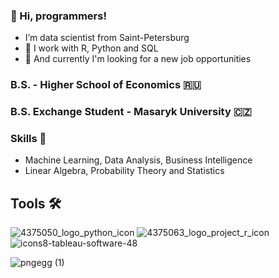 ### 👋 Hi, programmers! 
- I’m data scientist from Saint-Petersburg
- 🤤 I work with R, Python and SQL
- 👀 And currently I'm looking for a new job opportunities

### B.S. - Higher School of Economics 🇷🇺
### B.S. Exchange Student - Masaryk University 🇨🇿

### Skills 💪
- Machine Learning, Data Analysis, Business Intelligence
- Linear Algebra, Probability Theory and Statistics

## Tools 🛠
![4375050_logo_python_icon](https://github.com/EgorDulesov/EgorDulesov/assets/97967606/2707e143-8a13-4726-b596-4da7e1321f6f) ![4375063_logo_project_r_icon](https://github.com/EgorDulesov/EgorDulesov/assets/97967606/6b1bb8b1-284c-4a22-ab28-a167cc124649)  ![icons8-tableau-software-48](https://github.com/EgorDulesov/EgorDulesov/assets/97967606/086a25c7-f79b-4919-9c8d-eb9f808e4ce9)

![pngegg (1)](https://github.com/EgorDulesov/EgorDulesov/assets/97967606/cdc79afe-cc5d-4e2b-ba36-0aeb64ffa6ca)



<!---
EgorDulesov/EgorDulesov is a ✨ special ✨ repository because its `README.md` (this file) appears on your GitHub profile.
You can click the Preview link to take a look at your changes.
--->
